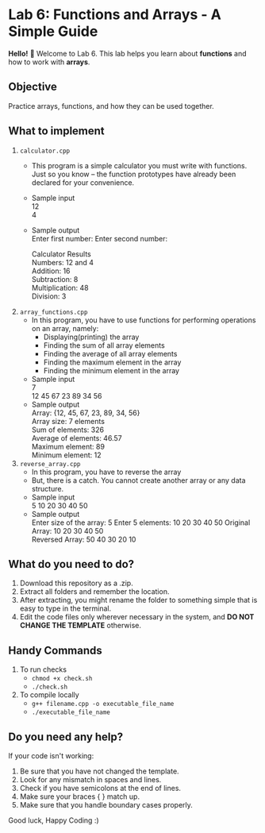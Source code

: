 # Lab 6: Functions and Arrays - A Simple Guide

**Hello!** 👋 Welcome to Lab 6. This lab helps you learn about **functions** and how to work with **arrays**.


## Objective
Practice arrays, functions, and how they can be used together.

## What to implement
1. `calculator.cpp`
    - This program is a simple calculator you must write with functions. Just so you know – the function prototypes have already been declared for your convenience.
    - Sample input  
      12  
      4  
    - Sample output  
      Enter first number: Enter second number:   

      Calculator Results  
      Numbers: 12 and 4  
      Addition: 16  
      Subtraction: 8  
      Multiplication: 48  
      Division: 3  
2. `array_functions.cpp`
   - In this program, you have to use functions for performing operations on an array, namely:
     - Displaying(printing) the array
     - Finding the sum of all array elements
     - Finding the average of all array elements
     - Finding the maximum element in the array
     - Finding the minimum element in the array
   - Sample input  
     7  
     12 45 67 23 89 34 56
   - Sample output  
    Array: {12, 45, 67, 23, 89, 34, 56}  
    Array size: 7 elements  
    Sum of elements: 326   
    Average of elements: 46.57  
    Maximum element: 89  
    Minimum element: 12  
4. `reverse_array.cpp`
   - In this program, you have to reverse the array
   - But, there is a catch. You cannot create another array or any data structure.
   - Sample input  
     5
     10 20 30 40 50
   - Sample output  
     Enter size of the array: 5
     Enter 5 elements: 10 20 30 40 50
     Original Array: 10 20 30 40 50  
     Reversed Array: 50 40 30 20 10  
## What do you need to do?
1. Download this repository as a .zip.
2. Extract all folders and remember the location.
3. After extracting, you might rename the folder to something simple that is easy to type in the terminal.
4. Edit the code files only wherever necessary in the system, and **DO NOT CHANGE THE TEMPLATE** otherwise.

## Handy Commands
1. To run checks
   - `chmod +x check.sh`
   - `./check.sh`
2. To compile locally
   - `g++ filename.cpp -o executable_file_name`
   - `./executable_file_name`
## Do you need any help?

If your code isn't working:
1. Be sure that you have not changed the template.
2. Look for any mismatch in spaces and lines.
3. Check if you have semicolons at the end of lines.
4. Make sure your braces { } match up.
5. Make sure that you handle boundary cases properly.


Good luck, Happy Coding :)
